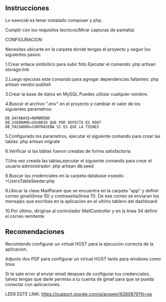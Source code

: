 ## Instrucciones

Lo esencial es tener instalado composer y php.
	
Cumplir con los requisitos tecnicos(Mirar capturas de pantalla)

CONFIGURACION 

Necesitas ubicarte en la carpeta donde tengas el proyecto y seguir los siguientes pasos:

1.Crear enlace simbólico para subir foto.Ejecutar el comando: php artisan storage:link

2.Luego ejecutas este comando para agregar dependencias faltantes: php artisan vendor:publish

3.Crear la base de datos en MySQL.Puedes utilizar cualquier nombre.

4.Buscar el archivo ".env" en el proyecto y cambiar el valor de los siguientes parametros:

	DB_DATABASE=NOMBREBD
	DB_USERNAME=USUARIO QUE POR DEFECTO ES ROOT
	DB_PASSWORD=CONTRASEÑA SI ES QUE LA TIENES

5.Configurado los parametros, ejecutar el siguiente comando para crear las tablas: php artisan migrate

6.Verificar si las tablas fueron creadas de forma satisfactoria.

7.Una vez creada las tablas,ejecutar el siguiente comando para crear el usuario administrador: php artisan db:seed

8.Buscar las credenciales en la carpeta database->seeds->UsersTableSeeder.php

9.Ubicar la clase MailParam que se encuentra en la carpeta "app" y definir correo gmail(linea 10) y contraseña(linea 11).
De ese correo se enviaran los mensajes que escribas en la aplicacion en el ultimo tablero del dashboard

10.Por último, dirigirse al controlador MailController y en la linea 34 definir el correo remitente

## Recomendaciones

Recomiendo configurar un virtual HOST para la ejecucion correcta de la aplicacion.

Adjunto dos PDF para configurar un virtual HOST tanto para windows como linux

Si te sale error al enviar email despues de configurar tus credenciales, talvez tengas que darle permiso a tu cuenta de gmail para que se pueda 
conectar con aplicaciones.

LEER ESTE LINK:
https://support.google.com/a/answer/6260879?hl=es

